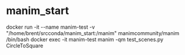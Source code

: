 # manim_start
docker run -it --name manim-test -v "/home/brent/srcconda/manim_start:/manim" manimcommunity/manim /bin/bash
docker exec -it manim-test manim -qm test_scenes.py CircleToSquare
